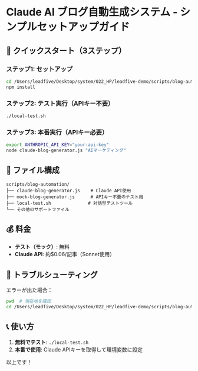 # Claude AI ブログ自動生成システム - シンプルセットアップガイド

## 🚀 クイックスタート（3ステップ）

### ステップ1: セットアップ
```bash
cd /Users/leadfive/Desktop/system/022_HP/leadfive-demo/scripts/blog-automation
npm install
```

### ステップ2: テスト実行（APIキー不要）
```bash
./local-test.sh
```

### ステップ3: 本番実行（APIキー必要）
```bash
export ANTHROPIC_API_KEY="your-api-key"
node claude-blog-generator.js "AIマーケティング"
```

## 📁 ファイル構成

```
scripts/blog-automation/
├── claude-blog-generator.js    # Claude API使用
├── mock-blog-generator.js      # APIキー不要のテスト用
├── local-test.sh              # 対話型テストツール
└── その他のサポートファイル
```

## 💰 料金

- **テスト（モック）**: 無料
- **Claude API**: 約$0.06/記事（Sonnet使用）

## 🔧 トラブルシューティング

エラーが出た場合：
```bash
pwd  # 現在地を確認
cd /Users/leadfive/Desktop/system/022_HP/leadfive-demo/scripts/blog-automation
```

## 📞 使い方

1. **無料でテスト**: `./local-test.sh`
2. **本番で使用**: Claude APIキーを取得して環境変数に設定

以上です！